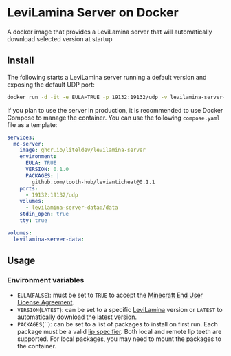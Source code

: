 # LeviLamina Server on Docker

A docker image that provides a LeviLamina server that will automatically download selected version at startup 

## Install

The following starts a LeviLamina server running a default version and exposing the default UDP port:

```sh
docker run -d -it -e EULA=TRUE -p 19132:19132/udp -v levilamina-server-data:/data ghcr.io/liteldev/levilamina-server
```

If you plan to use the server in production, it is recommended to use Docker Compose to manage the container. You can use the following `compose.yaml` file as a template:

```yml
services:
  mc-server:
    image: ghcr.io/liteldev/levilamina-server
    environment:
      EULA: TRUE
      VERSION: 0.1.0
      PACKAGES: |
        github.com/tooth-hub/levianticheat@0.1.1
    ports:
      - 19132:19132/udp
    volumes:
      - levilamina-server-data:/data
    stdin_open: true
    tty: true

volumes:
  levilamina-server-data:
```

## Usage

### Environment variables

- `EULA`(`FALSE`): must be set to `TRUE` to accept the [Minecraft End User License Agreement](https://minecraft.net/terms).
- `VERSION`(`LATEST`): can be set to a specific [LeviLamina](https://github.com/tooth-hub/levilamina/tags) version or `LATEST` to automatically download the latest version.
- `PACKAGES`(``): can be set to a list of packages to install on first run. Each package must be a valid [lip specifier](https://docs.lippkg.com/commands/lip_install.html). Both local and remote lip teeth are supported. For local packages, you may need to mount the packages to the container.
